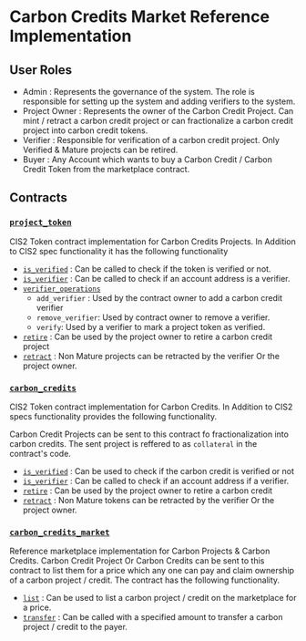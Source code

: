 # Carbon Credits Market Reference Implementation

## User Roles

* Admin : Represents the governance of the system. The role is responsible for setting up the system and adding verifiers to the system.
* Project Owner : Represents the owner of the Carbon Credit Project. Can mint / retract a carbon credit project or can fractionalize a carbon credit project into carbon credit tokens.
* Verifier : Responsible for verification of a carbon credit project. Only Verified & Mature projects can be retired.
* Buyer : Any Account which wants to buy a Carbon Credit / Carbon Credit Token from the marketplace contract.

## Contracts

### [`project_token`](./src/project_token/mod.rs)

 CIS2 Token contract implementation for Carbon Credits Projects. In Addition to CIS2 spec functionality it has the following functionality

* [`is_verified`](./src/project_token/is_verified.rs) : Can be called to check if the token is verified or not.
* [`is_verifier`](./src/carbon_credits/is_verifier.rs) : Can be called to check if an account address is a verifier.
* [`verifier_operations`](./src/project_token/verifier_operations.rs)
  * `add_verifier` : Used by the contract owner to add a carbon credit verifier
  * `remove_verifier`: Used by contract owner to remove a verifier.
  * `verify`: Used by a verifier to mark a project token as verified.
* [`retire`](./src/project_token/retire.rs) : Can be used by the project owner to retire a carbon credit project
* [`retract`](./src/project_token/retract.rs) : Non Mature projects can be retracted by the verifier Or the project owner.

### [`carbon_credits`](./src/carbon_credits/mod.rs)

CIS2 Token contract implementation for Carbon Credits. In Addition to CIS2 specs functionality provides the following functionality.

Carbon Credit Projects can be sent to this contract fo fractionalization into carbon credits. The sent project is reffered to as `collateral` in the contract's code.

* [`is_verified`](./src/carbon_credits/is_verified.rs) : Can be used to check if the carbon credit is verified or not
* [`is_verifier`](./src/carbon_credits/is_verifier.rs) : Can be called to check if an account address if a verifier.
* [`retire`](./src/project_token/retire.rs) : Can be used by the project owner to retire a carbon credit
* [`retract`](./src/project_token/retract.rs) : Non Mature tokens can be retracted by the verifier Or the project owner.

### [`carbon_credits_market`](./src/carbon_credit_market/mod.rs)

Reference marketplace implementation for Carbon Projects & Carbon Credits.
Carbon Credit Project Or Carbon Credits can be sent to this contract to list them for a price which any one can pay and claim ownership of a carbon project / credit. The contract has the following functionality.

* [`list`](./src/carbon_credit_market/list.rs) : Can be used to list a carbon project / credit on the marketplace for a price.
* [`transfer`](./src/carbon_credit_market/transfer.rs) : Can be called with a specified amount to transfer a carbon project / credit to the payer.
